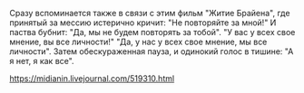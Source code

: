 Сразу вспоминается также в связи с этим фильм "Житие Брайена", где принятый за мессию истерично кричит: "Не повторяйте за мной!" И паства бубнит: "Да, мы не будем повторять за тобой". "У вас у всех свое мнение, вы все личности!" "Да, у нас у всех свое мнение, мы все личности". Затем обескураженная пауза, и одинокий голос в тишине: "А я нет, я как все".

https://midianin.livejournal.com/519310.html